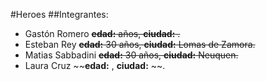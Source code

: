 #Heroes
##Integrantes:
- Gastón Romero ~~**edad:**  años, **ciudad:** .~~
- Esteban Rey ~~**edad:** 30 años, **ciudad:** Lomas de Zamora.~~
- Matias Sabbadini ~~**edad:** 30 años, **ciudad:** Neuquen.~~
- Laura Cruz ~~**edad:**  , **ciudad:** ~~.
